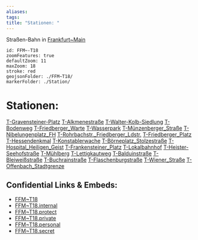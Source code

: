```yaml
---
aliases: 
tags: 
title: "Stationen: "
---
```

Straßen-Bahn in [Frankfurt~Main](geo/Continent/Europe/Germany/West/Hessen/City/Frankfurt~Main.md) 

```leaflet
id: FFM~-T18
zoomFeatures: true 
defaultZoom: 11 
maxZoom: 18
stroke: red
geojsonFolder: ./FFM~T18/
markerFolder: ./Station/
```

# Stationen: 
[T-Gravensteiner-Platz](geo/Continent/Europe/Germany/West/Hessen/City/Frankfurt~Main/Station/T-Gravensteiner-Platz.md) [T-Alkmenestraße](geo/Continent/Europe/Germany/West/Hessen/City/Frankfurt~Main/Station/T-Alkmenestra%C3%9Fe.md) [T-Walter-Kolb-Siedlung](geo/Continent/Europe/Germany/West/Hessen/City/Frankfurt~Main/Station/T-Walter-Kolb-Siedlung.md) [T-Bodenweg](geo/Continent/Europe/Germany/West/Hessen/City/Frankfurt~Main/Station/T-Bodenweg.md) [T-Friedberger_Warte](geo/Continent/Europe/Germany/West/Hessen/City/Frankfurt~Main/Station/T-Friedberger_Warte.md) [T-Wasserpark](geo/Continent/Europe/Germany/West/Hessen/City/Frankfurt~Main/Station/T-Wasserpark.md) [T-Münzenberger_Straße](geo/Continent/Europe/Germany/West/Hessen/City/Frankfurt~Main/Station/T-M%C3%BCnzenberger_Stra%C3%9Fe.md) [T-Nibelungenplatz_FH](geo/Continent/Europe/Germany/West/Hessen/City/Frankfurt~Main/Station/T-Nibelungenplatz_FH.md) [T-Rohrbachstr._Friedberger_Ldstr.](geo/Continent/Europe/Germany/West/Hessen/City/Frankfurt~Main/Station/T-Rohrbachstr._Friedberger_Ldstr..md) [T-Friedberger_Platz](geo/Continent/Europe/Germany/West/Hessen/City/Frankfurt~Main/Station/T-Friedberger_Platz.md) [T-Hessendenkmal](geo/Continent/Europe/Germany/West/Hessen/City/Frankfurt~Main/Station/T-Hessendenkmal.md) [T-Konstablerwache](geo/Continent/Europe/Germany/West/Hessen/City/Frankfurt~Main/Station/T-Konstablerwache.md) [T-Börneplatz_Stolzestraße](geo/Continent/Europe/Germany/West/Hessen/City/Frankfurt~Main/Station/T-B%C3%B6rneplatz_Stolzestra%C3%9Fe.md) [T-Hospital_Heiligen_Geist](geo/Continent/Europe/Germany/West/Hessen/City/Frankfurt~Main/Station/T-Hospital_Heiligen_Geist.md) [T-Frankensteiner_Platz](geo/Continent/Europe/Germany/West/Hessen/City/Frankfurt~Main/Station/T-Frankensteiner_Platz.md) [T-Lokalbahnhof](geo/Continent/Europe/Germany/West/Hessen/City/Frankfurt~Main/Station/T-Lokalbahnhof.md) [T-Heister-Seehofstraße](geo/Continent/Europe/Germany/West/Hessen/City/Frankfurt~Main/Station/T-Heister-Seehofstra%C3%9Fe.md) [T-Mühlberg](geo/Continent/Europe/Germany/West/Hessen/City/Frankfurt~Main/Station/T-M%C3%BChlberg.md) [T-Lettigkautweg](geo/Continent/Europe/Germany/West/Hessen/City/Frankfurt~Main/Station/T-Lettigkautweg.md) [T-Balduinstraße](geo/Continent/Europe/Germany/West/Hessen/City/Frankfurt~Main/Station/T-Balduinstra%C3%9Fe.md) [T-Bleiweißstraße](geo/Continent/Europe/Germany/West/Hessen/City/Frankfurt~Main/Station/T-Bleiwei%C3%9Fstra%C3%9Fe.md) [T-Buchrainstraße](geo/Continent/Europe/Germany/West/Hessen/City/Frankfurt~Main/Station/T-Buchrainstra%C3%9Fe.md) [T-Flaschenburgstraße](geo/Continent/Europe/Germany/West/Hessen/City/Frankfurt~Main/Station/T-Flaschenburgstra%C3%9Fe.md) [T-Wiener_Straße](geo/Continent/Europe/Germany/West/Hessen/City/Frankfurt~Main/Station/T-Wiener_Stra%C3%9Fe.md) [T-Offenbach_Stadtgrenze](geo/Continent/Europe/Germany/West/Hessen/City/Frankfurt~Main/Station/T-Offenbach_Stadtgrenze.md)




## Confidential Links & Embeds: 
- [FFM~T18](../../../../../../../../../_public/geo/Continent/Europe/Germany/West/Hessen/City/Frankfurt~Main/FFM~T18.md) 
- [FFM~T18.internal](../../../../../../../../../_internal/geo/Continent/Europe/Germany/West/Hessen/City/Frankfurt~Main/FFM~T18.internal.md) 
- [FFM~T18.protect](../../../../../../../../../_protect/geo/Continent/Europe/Germany/West/Hessen/City/Frankfurt~Main/FFM~T18.protect.md) 
- [FFM~T18.private](../../../../../../../../../_private/geo/Continent/Europe/Germany/West/Hessen/City/Frankfurt~Main/FFM~T18.private.md) 
- [FFM~T18.personal](../../../../../../../../../_personal/geo/Continent/Europe/Germany/West/Hessen/City/Frankfurt~Main/FFM~T18.personal.md) 
- [FFM~T18.secret](../../../../../../../../../_secret/geo/Continent/Europe/Germany/West/Hessen/City/Frankfurt~Main/FFM~T18.secret.md) 
